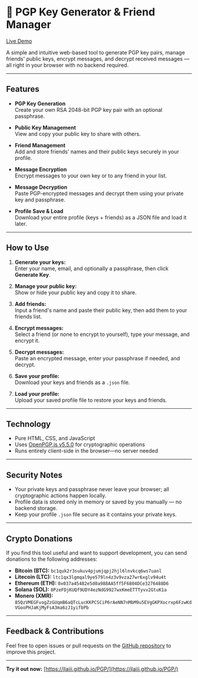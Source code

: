 # 🔐 PGP Key Generator & Friend Manager

[Live Demo](https://jlaiii.github.io/PGP/)

A simple and intuitive web-based tool to generate PGP key pairs, manage friends' public keys, encrypt messages, and decrypt received messages — all right in your browser with no backend required.

---

## Features

- **PGP Key Generation**  
  Create your own RSA 2048-bit PGP key pair with an optional passphrase.

- **Public Key Management**  
  View and copy your public key to share with others.

- **Friend Management**  
  Add and store friends' names and their public keys securely in your profile.

- **Message Encryption**  
  Encrypt messages to your own key or to any friend in your list.

- **Message Decryption**  
  Paste PGP-encrypted messages and decrypt them using your private key and passphrase.

- **Profile Save & Load**  
  Download your entire profile (keys + friends) as a JSON file and load it later.

---

## How to Use

1. **Generate your keys:**  
   Enter your name, email, and optionally a passphrase, then click **Generate Key**.

2. **Manage your public key:**  
   Show or hide your public key and copy it to share.

3. **Add friends:**  
   Input a friend's name and paste their public key, then add them to your friends list.

4. **Encrypt messages:**  
   Select a friend (or none to encrypt to yourself), type your message, and encrypt it.

5. **Decrypt messages:**  
   Paste an encrypted message, enter your passphrase if needed, and decrypt.

6. **Save your profile:**  
   Download your keys and friends as a `.json` file.

7. **Load your profile:**  
   Upload your saved profile file to restore your keys and friends.

---

## Technology

- Pure HTML, CSS, and JavaScript  
- Uses [OpenPGP.js v5.5.0](https://github.com/openpgpjs/openpgpjs) for cryptographic operations  
- Runs entirely client-side in the browser—no server needed

---

## Security Notes

- Your private keys and passphrase never leave your browser; all cryptographic actions happen locally.
- Profile data is stored only in memory or saved by you manually — no backend storage.
- Keep your profile `.json` file secure as it contains your private keys.

---

## Crypto Donations

If you find this tool useful and want to support development, you can send donations to the following addresses:

- **Bitcoin (BTC):** `bc1quk2r3sukuv4pjumjqpj2hjl6lnvkcq6ws7uanl`
- **Litecoin (LTC):** `ltc1qx3lgmqal9ye579ln4z3v9vza27wr6xglv94u4t`
- **Ethereum (ETH):** `0x037a45482e5d0a988AA5ff5F6804DCe3276488D6`
- **Solana (SOL):** `8PzeFDjKUQf9UDY4ezNdG9927wxKmeETTTyvv2GtuK1a`
- **Monero (XMR):** `85QzVMEGFvogZzGUqmB6aQTcLucKKPCSCiP6rAeNN7nMbM9u5EVgGKPXocrxp6FzwKdVGooPHJaKjMyFsA3ma6zJ1yifbPb`

---

## Feedback & Contributions

Feel free to open issues or pull requests on the [GitHub repository](https://github.com/jlaiii/PGP) to improve this project.


---

**Try it out now:** [https://jlaiii.github.io/PGP/](https://jlaiii.github.io/PGP/)

